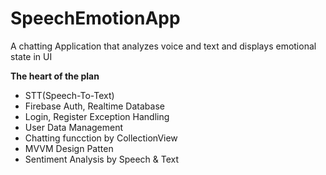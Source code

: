 # SpeechEmotionApp
A chatting Application that analyzes voice and text and displays emotional state in UI

**The heart of the plan**

+ STT(Speech-To-Text)
+ Firebase Auth, Realtime Database
+ Login, Register Exception Handling
+ User Data Management
+ Chatting funcction by CollectionView
+ MVVM Design Patten
+ Sentiment Analysis by Speech & Text
